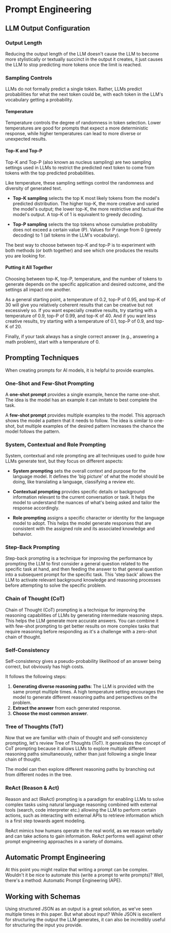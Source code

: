 # Prompt Engineering

## LLM Output Configuration

### Output Length
Reducing the output length of the LLM doesn't cause the LLM to become more stylistically or textually succinct in the output it creates, it just causes the LLM to stop predicting more tokens once the limit is reached.

### Sampling Controls
LLMs do not formally predict a single token. Rather, LLMs predict probabilities for what the next token could be, with each token in the LLM's vocabulary getting a probability.

#### Temperature
Temperature controls the degree of randomness in token selection. Lower temperatures are good for prompts that expect a more deterministic response, while higher temperatures can lead to more diverse or unexpected results.

#### Top-K and Top-P
Top-K and Top-P (also known as nucleus sampling) are two sampling settings used in LLMs to restrict the predicted next token to come from tokens with the top predicted probabilities.

Like temperature, these sampling settings control the randomness and diversity of generated text.

- **Top-K sampling** selects the top K most likely tokens from the model's predicted distribution. The higher top-K, the more creative and varied the model's output; the lower top-K, the more restrictive and factual the model's output. A top-K of 1 is equivalent to greedy decoding.

- **Top-P sampling** selects the top tokens whose cumulative probability does not exceed a certain value (P). Values for P range from 0 (greedy decoding) to 1 (all tokens in the LLM's vocabulary).

The best way to choose between top-K and top-P is to experiment with both methods (or both together) and see which one produces the results you are looking for.

#### Putting it All Together
Choosing between top-K, top-P, temperature, and the number of tokens to generate depends on the specific application and desired outcome, and the settings all impact one another.

As a general starting point, a temperature of 0.2, top-P of 0.95, and top-K of 30 will give you relatively coherent results that can be creative but not excessively so. If you want especially creative results, try starting with a temperature of 0.9, top-P of 0.99, and top-K of 40. And if you want less creative results, try starting with a temperature of 0.1, top-P of 0.9, and top-K of 20.

Finally, if your task always has a single correct answer (e.g., answering a math problem), start with a temperature of 0.

## Prompting Techniques

When creating prompts for AI models, it is helpful to provide examples.

### One-Shot and Few-Shot Prompting
A **one-shot prompt** provides a single example, hence the name one-shot. The idea is the model has an example it can imitate to best complete the task.

A **few-shot prompt** provides multiple examples to the model. This approach shows the model a pattern that it needs to follow. The idea is similar to one-shot, but multiple examples of the desired pattern increases the chance the model follows the pattern.

### System, Contextual and Role Prompting
System, contextual and role prompting are all techniques used to guide how LLMs generate text, but they focus on different aspects:

- **System prompting** sets the overall context and purpose for the language model. It defines the 'big picture' of what the model should be doing, like translating a language, classifying a review etc.

- **Contextual prompting** provides specific details or background information relevant to the current conversation or task. It helps the model to understand the nuances of what's being asked and tailor the response accordingly.

- **Role prompting** assigns a specific character or identity for the language model to adopt. This helps the model generate responses that are consistent with the assigned role and its associated knowledge and behavior.

### Step-Back Prompting
Step-back prompting is a technique for improving the performance by prompting the LLM to first consider a general question related to the specific task at hand, and then feeding the answer to that general question into a subsequent prompt for the specific task. This 'step back' allows the LLM to activate relevant background knowledge and reasoning processes before attempting to solve the specific problem.

### Chain of Thought (CoT)
Chain of Thought (CoT) prompting is a technique for improving the reasoning capabilities of LLMs by generating intermediate reasoning steps. This helps the LLM generate more accurate answers. You can combine it with few-shot prompting to get better results on more complex tasks that require reasoning before responding as it's a challenge with a zero-shot chain of thought.

### Self-Consistency
Self-consistency gives a pseudo-probability likelihood of an answer being correct, but obviously has high costs.

It follows the following steps:
1. **Generating diverse reasoning paths**: The LLM is provided with the same prompt multiple times. A high temperature setting encourages the model to generate different reasoning paths and perspectives on the problem.
2. **Extract the answer** from each generated response.
3. **Choose the most common answer**.

### Tree of Thoughts (ToT)
Now that we are familiar with chain of thought and self-consistency prompting, let's review Tree of Thoughts (ToT). It generalizes the concept of CoT prompting because it allows LLMs to explore multiple different reasoning paths simultaneously, rather than just following a single linear chain of thought.

The model can then explore different reasoning paths by branching out from different nodes in the tree.

### ReAct (Reason & Act)
Reason and act (ReAct) prompting is a paradigm for enabling LLMs to solve complex tasks using natural language reasoning combined with external tools (search, code interpreter etc.) allowing the LLM to perform certain actions, such as interacting with external APIs to retrieve information which is a first step towards agent modeling.

ReAct mimics how humans operate in the real world, as we reason verbally and can take actions to gain information. ReAct performs well against other prompt engineering approaches in a variety of domains.

## Automatic Prompt Engineering
At this point you might realize that writing a prompt can be complex. Wouldn't it be nice to automate this (write a prompt to write prompts)? Well, there's a method: Automatic Prompt Engineering (APE).

## Working with Schemas
Using structured JSON as an output is a great solution, as we've seen multiple times in this paper. But what about input? While JSON is excellent for structuring the output the LLM generates, it can also be incredibly useful for structuring the input you provide.
